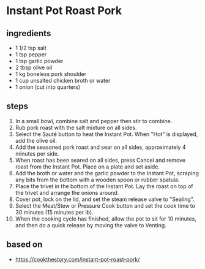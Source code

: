 # Instant Pot Roast Pork

## ingredients

- 1 1/2 tsp salt
- 1 tsp pepper
- 1 tsp garlic powder
- 2 tbsp olive oil
- 1 kg boneless pork shoulder
- 1 cup unsalted chicken broth or water
- 1 onion (cut into quarters)

## steps

1. In a small bowl, combine salt and pepper then stir to combine.
2. Rub pork roast with the salt mixture on all sides.
3. Select the Sauté button to heat the Instant Pot. When "Hot" is displayed, add the olive oil.
4. Add the seasoned pork roast and sear on all sides, approximately 4 minutes per side.
5. When roast has been seared on all sides, press Cancel and remove roast from the Instant Pot. Place on a plate and set aside.
6. Add the broth or water and the garlic powder to the Instant Pot, scraping any bits from the bottom with a wooden spoon or rubber spatula.
7. Place the trivet in the bottom of the Instant Pot. Lay the roast on top of the trivet and arrange the onions around.
8. Cover pot, lock on the lid, and set the steam release valve to "Sealing".
9. Select the Meat/Stew or Pressure Cook button and set the cook time to 30 minutes (15 minutes per lb).
10. When the cooking cycle has finished, allow the pot to sit for 10 minutes, and then do a quick release by moving the valve to Venting.

## based on

- https://cookthestory.com/instant-pot-roast-pork/
